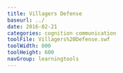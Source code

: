 ```yaml
---
title: Villagers Defense
baseurl: ../
date: 2016-02-21
categories: cognition communication
toolFile: Villagers%20Defense.swf
toolWidth: 800
toolHeight: 600
navGroup: learningtools
---
```

